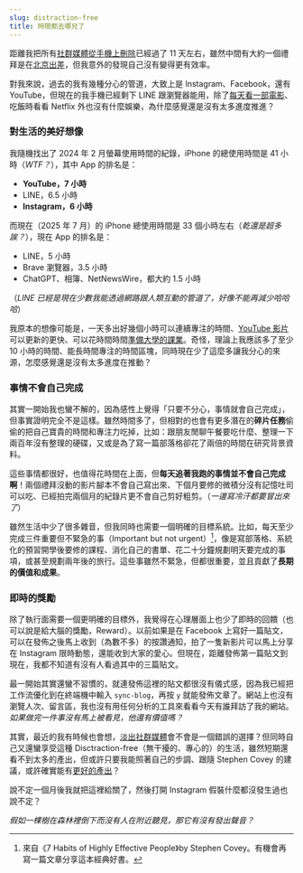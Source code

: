 ```yaml
---
slug: distraction-free
title: 時間都去哪兒了
---
```

距離我把所有[社群媒體從手機上刪除](2025-07-20-why-blog.md)已經過了 11 天左右，雖然中間有大約一個禮拜是在[北京出差](/2025-07-23-birtv-day-1/index.md)，但我意外的發現自己沒有變得更有效率。

對我來說，過去的我有幾種分心的管道，大致上是 Instagram、Facebook，還有 YouTube，但現在的我手機已經剩下 LINE 跟瀏覽器能用，除了[每天看一部電影](2025-07-21-youtube-has-changed.md#現在怎麼辦)、吃飯時看看 Netflix 外也沒有什麼娛樂，為什麼感覺還是沒有太多進度推進？

<!-- truncate -->

### 對生活的美好想像

我隨機找出了 2024 年 2 月螢幕使用時間的紀錄，iPhone 的總使用時間是 41 小時（_WTF？_），其中 App 的排名是：

- **YouTube，7 小時**
- LINE，6.5 小時
- **Instagram，6 小時**

而現在（2025 年 7 月）的 iPhone 總使用時間是 33 個小時左右（_乾還是超多誒？_），現在 App 的排名是：

- LINE，5 小時
- Brave 瀏覽器，3.5 小時
- ChatGPT、相簿、NetNewsWire，都大約 1.5 小時

（_LINE 已經是現在少數我能透過網路跟人類互動的管道了，好像不能再減少哈哈哈_）

我原本的想像可能是，一天多出好幾個小時可以連續專注的時間、[YouTube 影片](2025-07-21-youtube-has-changed.md)可以更新的更快、可以花時間時間[準備大學的課業](2025-07-29-gene-takavic.md#熱情可以延後嗎)。奇怪，理論上我應該多了至少 10 小時的時間、能長時間專注的時間區塊，同時現在少了這麼多讓我分心的來源，怎麼感覺還是沒有太多進度在推動？

### 事情不會自己完成

其實一開始我也蠻不解的，因為感性上覺得「只要不分心，事情就會自己完成」，但事實證明完全不是這樣。雖然時間多了，但相對的也會有更多潛在的**碎片任務**偷偷的把自己寶貴的時間和專注力吃掉，比如：跟朋友閒聊午餐要吃什麼、整理一下兩百年沒有整理的硬碟，又或是為了寫一篇部落格卻花了兩倍的時間在研究背景資料。

這些事情都很好，也值得花時間在上面，但**每天追著我跑的事情並不會自己完成啊**！兩個禮拜沒動的影片腳本不會自己寫出來、下個月要修的微積分沒有記憶吐司可以吃、已經拍完兩個月的紀錄片更不會自己剪好粗剪。（*一邊寫冷汗都要冒出來了*）

雖然生活中少了很多雜音，但我同時也需要一個明確的目標系統。比如，每天至少完成三件重要但不緊急的事（Important but not urgent）[^1]，像是寫部落格、系統化的預習開學後要修的課程、消化自己的書單、花二十分鐘規劃明天要完成的事項，或甚至規劃兩年後的旅行。這些事雖然不緊急，但都很重要，並且貢獻了**長期的價值和成果**。

### 即時的獎勵

除了執行面需要一個更明確的目標外，我覺得在心理層面上也少了即時的回饋（也可以說是給大腦的獎勵，Reward）。以前如果是在 Facebook 上寫好一篇貼文，可以在發佈之後馬上收到（為數不多）的按讚通知，拍了一隻新影片可以馬上分享在 Instagram 限時動態，還能收到大家的愛心。但現在，距離發佈第一篇貼文到現在，我都不知道有沒有人看過其中的三篇貼文。

最一開始其實還蠻不習慣的，就連發佈這裡的貼文都很沒有儀式感，因為我已經把工作流優化到在終端機中輸入 `sync-blog`，再按 `y` 就能發佈文章了。網站上也沒有瀏覽人次、留言區，我也沒有用任何分析的工具來看看今天有誰拜訪了我的網站。*如果做完一件事沒有馬上被看見，他還有價值嗎？*

其實，最近的我有時候也會想，[淡出社群媒體](2025-07-20-why-blog.md)會不會是一個錯誤的選擇？但同時自己又還蠻享受這種 Disctraction-free（無干擾的、專心的）的生活，雖然短期還看不到太多的產出，但或許只要我能照著自己的步調、跟隨 Stephen Covey 的建議，或許確實能有[更好的產出](2025-07-30-helvetica.md#我們有做出更好的東西嗎)？

說不定一個月後我就把這裡給關了，然後打開 Instagram 假裝什麼都沒發生過也說不定？

*假如一棵樹在森林裡倒下而沒有人在附近聽見，那它有沒有發出聲音？*

[^1]: 來自《7 Habits of Highly Effective People》by Stephen Covey。有機會再寫一篇文章分享這本經典好書。
